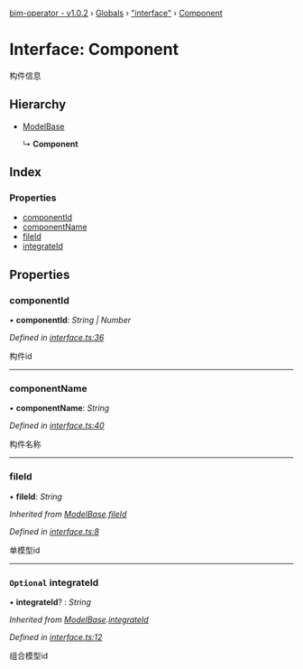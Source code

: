 [bim-operator - v1.0.2](../README.md) › [Globals](../globals.md) › ["interface"](../modules/_interface_.md) › [Component](_interface_.component.md)

# Interface: Component

构件信息

## Hierarchy

* [ModelBase](_interface_.modelbase.md)

  ↳ **Component**

## Index

### Properties

* [componentId](_interface_.component.md#componentid)
* [componentName](_interface_.component.md#componentname)
* [fileId](_interface_.component.md#fileid)
* [integrateId](_interface_.component.md#optional-integrateid)

## Properties

###  componentId

• **componentId**: *String | Number*

*Defined in [interface.ts:36](https://github.com/youkaisteve/bim-operator/blob/7f44a37/src/interface.ts#L36)*

构件id

___

###  componentName

• **componentName**: *String*

*Defined in [interface.ts:40](https://github.com/youkaisteve/bim-operator/blob/7f44a37/src/interface.ts#L40)*

构件名称

___

###  fileId

• **fileId**: *String*

*Inherited from [ModelBase](_interface_.modelbase.md).[fileId](_interface_.modelbase.md#fileid)*

*Defined in [interface.ts:8](https://github.com/youkaisteve/bim-operator/blob/7f44a37/src/interface.ts#L8)*

单模型id

___

### `Optional` integrateId

• **integrateId**? : *String*

*Inherited from [ModelBase](_interface_.modelbase.md).[integrateId](_interface_.modelbase.md#optional-integrateid)*

*Defined in [interface.ts:12](https://github.com/youkaisteve/bim-operator/blob/7f44a37/src/interface.ts#L12)*

组合模型id
